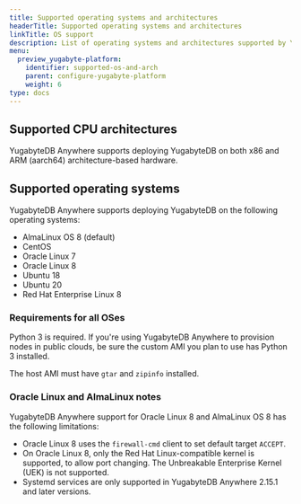 ```yaml
---
title: Supported operating systems and architectures
headerTitle: Supported operating systems and architectures
linkTitle: OS support
description: List of operating systems and architectures supported by YugabyteDB Anywhere
menu:
  preview_yugabyte-platform:
    identifier: supported-os-and-arch
    parent: configure-yugabyte-platform
    weight: 6
type: docs
---
```


## Supported CPU architectures

YugabyteDB Anywhere supports deploying YugabyteDB on both x86 and ARM (aarch64) architecture-based hardware.

## Supported operating systems

YugabyteDB Anywhere supports deploying YugabyteDB on the following operating systems:

* AlmaLinux OS 8 (default)
* CentOS
* Oracle Linux 7
* Oracle Linux 8
* Ubuntu 18
* Ubuntu 20
* Red Hat Enterprise Linux 8

### Requirements for all OSes

Python 3 is required. If you're using YugabyteDB Anywhere to provision nodes in public clouds, be sure the custom AMI you plan to use has Python 3 installed.

The host AMI must have `gtar` and `zipinfo` installed.

### Oracle Linux and AlmaLinux notes

YugabyteDB Anywhere support for Oracle Linux 8 and AlmaLinux OS 8 has the following limitations:

* Oracle Linux 8 uses the `firewall-cmd` client to set default target `ACCEPT`.
* On Oracle Linux 8, only the Red Hat Linux-compatible kernel is supported, to allow port changing. The Unbreakable Enterprise Kernel (UEK) is not supported.
* Systemd services are only supported in YugabyteDB Anywhere 2.15.1 and later versions.


